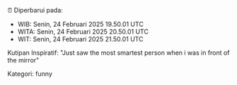 ⏰ Diperbarui pada:
- WIB: Senin, 24 Februari 2025 19.50.01 UTC
- WITA: Senin, 24 Februari 2025 20.50.01 UTC
- WIT: Senin, 24 Februari 2025 21.50.01 UTC

Kutipan Inspiratif:
"Just saw the most smartest person when i was in front of the mirror"


Kategori: funny

